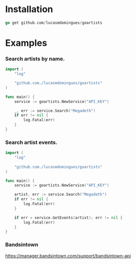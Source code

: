 # Installation

```go 
go get github.com/lucasmdomingues/goartists
```

# Examples

### Search artists by name.

```go
import (
	"log"

	"github.com./lucasmdomingues/goartists"
)

func main() {
	service := goartists.NewService("API_KEY")

	_, err := service.Search("Megadeth")
	if err != nil {
		log.Fatal(err)
	}
}
```

### Search artist events.

```go
import (
	"log"
	
	"github.com./lucasmdomingues/goartists"
)

func main() {
	service := goartists.NewService("API_KEY")

	artist, err := service.Search("Megadeth")
	if err != nil {
		log.Fatal(err)
	}

	if err = service.GetEvents(artist); err != nil {
		log.Fatal(err)
	}
}
```
### Bandsintown
https://manager.bandsintown.com/support/bandsintown-api
